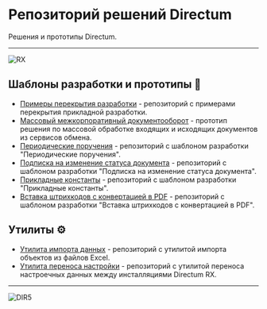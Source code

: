 
# Репозиторий решений Directum
Решения и прототипы Directum.

---

![RX](https://www.directum.ru/application/images/logo-rx.svg)

## Шаблоны разработки и прототипы :page_facing_up:
- [Примеры перекрытия разработки](https://github.com/DirectumCompany/rx-examples) - репозиторий с примерами перекрытия прикладной разработки.
- [Массовый межкорпоративный документооборот](https://github.com/DirectumCompany/rx-prototypes-bulkexchange) - прототип решения по массовой обработке входящих и исходящих документов из сервисов обмена.
- [Периодические поручения](https://github.com/DirectumCompany/rx-template-recurringactionitems) - репозиторий с шаблоном разработки "Периодические поручения".
- [Подписка на изменение статуса документа](https://github.com/DirectumCompany/rx-template-substodocchanges) - репозиторий с шаблоном разработки "Подписка на изменение статуса документа".
- [Прикладные константы](https://github.com/DirectumCompany/rx-template-settings) - репозиторий с шаблоном разработки "Прикладные константы".
- [Вставка штрихкодов с конвертацией в PDF](https://github.com/DirectumCompany/rx-template-barcodehandler) - репозиторий с шаблоном разработки "Вставка штрихкодов с конвертацией в PDF".

## Утилиты :gear:
- [Утилита импорта данных](https://github.com/DirectumCompany/rx-util-importdata) - репозиторий с утилитой импорта объектов из файлов Excel.
- [Утилита переноса настройки](https://github.com/DirectumCompany/rx-util-transfer) - репозиторий с утилитой переноса настроечных данных между инсталляциями Directum RX.

---

![DIR5](https://www.directum.ru/application/images/logo-directum.svg)
